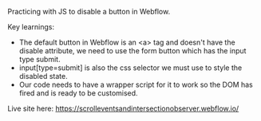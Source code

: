 Practicing with JS to disable a button in Webflow.

Key learnings:

- The default button in Webflow is an \<a\> tag and doesn't have the disable attribute, we need to use the form button which has the input type submit.
- input[type=submit] is also the css selector we must use to style the disabled state.
- Our code needs to have a wrapper script for it to work so the DOM has fired and is ready to be customised.

Live site here: https://scrolleventsandintersectionobserver.webflow.io/
